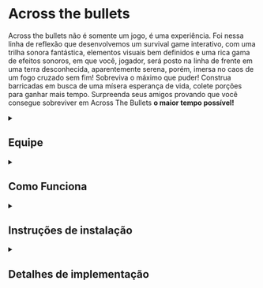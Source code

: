 # Across the bullets

Across the bullets não é somente um jogo, é uma experiência. Foi nessa linha de reflexão que desenvolvemos um survival game interativo, com uma trilha sonora fantástica, elementos visuais bem definidos e uma rica gama de efeitos sonoros, em que você, jogador, será posto na linha de frente em uma terra desconhecida, aparentemente serena, porém, imersa no caos de um fogo cruzado sem fim! Sobreviva o máximo que puder! Construa barricadas em busca de uma mísera esperança de vida, colete porções para ganhar mais tempo. Surpreenda seus amigos provando que você consegue sobreviver em Across The Bullets <strong>o maior tempo possível!</strong>


<details>
<summary><h2>Equipe</h2></summary>


* [Amanda Luz Chaves](https://github.com/amandaaluzc) - alc2@cesar.school  
* [Lucas Menezes Santana](https://github.com/ucasmenezes08) - lms4@cesar.school  
* [João Carlos Melo Brennand de Souza Mendes](https://github.com/joaocm1804) - jcmbsm@cesar.school  

</details>






<details>
<summary><h2>Como Funciona</h2></summary>



<strong>Informações gerais: </strong>


- O jogo consiste em sobreviver pelo maior tempo possível.

- No contexto geral, parece simples, porém você, jogador, será lançado ao meio do mapa, tendo que desviar das balas emergentes do canto externo do mapa.

- A quantidade de balas geradas irá aumentar com o decorrer do tempo. Além disso, conforme o andamento do jogo, a velocidade das balas tambem será incrementada.





<strong>Informações Necessárias: </strong>



- O jogador contém *3 vidas* , que serão consumidas a cada colisão com a bala.

- O jogador contém *5 barricadas*, que podém ser usadas para bloquear as balas. (Recomendamos utilizar para fins de emergencia, no caso para coletar vidas extras ou ganhar mais tempo para fuga). Vale ressaltar que a madeira será gerada após o jogador pressionar a tecla *SPACE*, sendo posicionada exatamente no local onde o jogador apertou.

- As barricadas possuem tempo de duração após a ativação de 10 segundos até o desaparecimento.

- As barricadas conseguem cobrir até somente uma colisão.

- Após utilizada, não é possivel recuperar a barricada gasta, use somente se necessário.

- O jogador pode coletar *Porções de vida* distribuidas pelo mapa, que fornecem ,ao serem coletadas, vida extra para o jogador.

- As porções só fornecem vida extra, *se o jogador estiver com menos de 3 vidas*, caso o jogador esteja com as 3 vidas, *a porção somente irá mudar de posição*.

- É importante ressaltar que as vidas extras são geradas em uma posição aleatória do mapa, e *Desaparecem após 15 segundos* se não coletadas.

- Caso a porção seja coletada, ela irá reaparecer após 10 segundos. Dica: Se a porção aparece em um lugar muito extremo no inicio do game, é recomendado coletar para que reapareça em algum lugar mais favorável. (No decorrer do jogo, será difícil coletar na extremidade).

</details>





<details>
<summary><h2>Instruções de instalação</h2></summary>




### Instalar Raylib
Linux:

    sudo apt install build-essential git
    

Ubuntu:

    sudo apt install libasound2-dev libx11-dev libxrandr-dev libxi-dev libgl1-mesa-dev libglu1-mesa-dev libxcursor-dev libxinerama-dev libwayland-dev libxkbcommon-dev
    

Fedora: 

    sudo dnf install alsa-lib-devel mesa-libGL-devel libX11-devel libXrandr-devel libXi-devel libXcursor-devel libXinerama-devel libatomic


MacOS:

    brew install raylib


### Comando para compilação e funcionamento do código

Execute esses comandos no terminal:

    git clone https://github.com/joaocm1804/across-the-bullets.git
    
Depois:
    
    cd across-the-bullets
    
E então:
    
    make run
    

Caso ao executar o jogo der erro de permissão, execute: 
    
    chmod +x main

</details>




<details>
<summary><h2>Detalhes de implementação</h2></summary>


### Lista de funções

- Main(): Função principal onde roda o jogo;

- InitGame(): Onde todas as imagens, sons e outras variáveis do jogo são carregadas;

- DrawGame(): Possui a lógica das inicializações do que deve ser desenhado no jogo, assim como    
suas dimensões e posições;

- reiniciar(): Ocorre o reinício de todas as variáveis após uma partida acabar;

- UnloadGame(): Todos os arquivos são descarregados após fechamento do jogo

- add_inicio(): insere os dados do jogador numa lista encadeada;

- ordenar(): ordena a lista encadeada com os dados dos jogadores;

- salvarRanking(): escreve os dados da lista ordenada num arquivo “.txt”;

- carregarRanking(): limpa a lista de ranking e lê os dados anteriormente já armazenados no “.txt”;

- printarLeaderboard(): organiza o draw do ranking e imprime os dados dos jogadores;

- limparRanking(): limpa os dados da lista encadeada do ranking para não haver duplicidade.



### Principais dificuldades enfrentadas.


- Conciliar o tempo para o desenvolvimento do jogo com outras matérias e projetos;

- Entender funcionamento da Raylib e de como desenvolver um jogo;

- Funcionamento do surgimento aleatório das balas.

- Geração de assets para o jogo, pois queríamos fazer todos únicos.

- Animação de movimentação do player

- Ajustar zona de hitbox dos assets da partida

- Ajustar dimensões dos assets



### Highlights 




</details>
